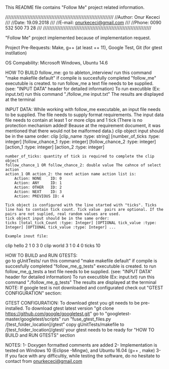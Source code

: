 This README file contains "Follow Me" project related information.

////////////////////////////////////////////////////////////////////
//Author: Onur Kececi											///
//Date: 19.09.2018												///
//E-mail: onurkececi@gmail.com									///
//Phone: 0090 532 500 73 28										///
////////////////////////////////////////////////////////////////////

"Follow Me" project implemented because of implementation request.

Project Pre-Requests:
	Make,
	g++ (at least ++ 11),
	Google Test,
	Git (for gtest instllation)
	
OS Compability: 
	Microsoft Windows, 
	Ubuntu 14.6

HOW TO BUILD follow_me:
	go to ableton_interview/
	run this command "make makefile default"
	if compile is succesfully completed "follow_me" executuble is created. 
	to run follow_me a text file needs to be supplied. (see: "INPUT DATA" header for detailed information)
	To run executible (Ex: input.txt) run this command "./follow_me input.txt"
	The results are displayed at the terminal
	
INPUT DATA:
	While working with follow_me executable, an input file needs to be supplied. The file needs to supply format requirements. 
	The input data file needs to contain at least 1 or more clips and 1 tick (There is no protection mechanism added! Beause at the requirement document, it was mentioned that there would not be malformed data.)
	clip object input should be in the same order: 
	clip [clip_name :type: string] [number_of_ticks :type: integer] [follow_chance_1 :type: integer] [follow_chance_2 :type: integer] [action_1 :type: integer] [action_2 :type: integer]
	
	number_of_ticks: quantity of tick is required to complete the clip object
	follow_chance_1 OR follow_chance_2: double value The cahnce of select action
	action_1 OR action_2: the next action name action list is: 
		Action: NONE 	ID: 0
		Action: ANY 	ID: 1
		Action: OTHER 	ID: 2
		Action: NEXT 	ID: 3
		Action: PREVIOUS ID: 4
		
	Tick object is configured with the line started with "ticks". Ticks line has to contain tick count. Tick value  pairs are optional. If the pairs are not suplied, real random values are used. 
	tick object input should be in the same order:
	ticks [total_tick_Count :type: Integer] [OPTIONAL tick_value :type: Integer] [OPTIONAL tick_value :type: Integer] ...
	
	Example inout file: 
clip hello 2 1 0 3 0
clip world 3 1 0 4 0
ticks 10

HOW TO BUILD and RUN GTESTS:	
	go to gUnitTests/
	run this command "make makefile default"
	if compile is succesfully completed "follow_me_g_tests" executuble is created. 
	to run follow_me_g_tests a text file needs to be supplied. (see: "INPUT DATA" header for detailed information)
	To run executible (Ex: input.txt) run this command "./follow_me_g_tests"
	The results are displayed at the terminal
	NOTE: If google test is not downloaded and configurated check out "GTEST CONFIGURATION" section:
	
GTEST CONFIGURATION:
	To download gtest you git needs to be pre-installed.
	To download gtest latest version "git clone https://github.com/google/googletest.git"
	go to "googletest-master/googletest/scripts"
	run "fuse_gtest_files.py /[test_folder_location]/gtest"
	copy gUnitTests/makefile to  /[test_folder_location]/gtest/
	your gtest needs to be ready for "HOW TO BUILD and RUN GTESTS" section
	
NOTES:
	1- Doxygen formatted comments are added
	2- Implementation is tested on Windows 10 (Eclipse -Mingw), and Ubuntu 16.04 (g++ , make)
	3- If you face with any difficultiy, while testing the software, do no hesitate to contact from onurkececi@gmail.com
